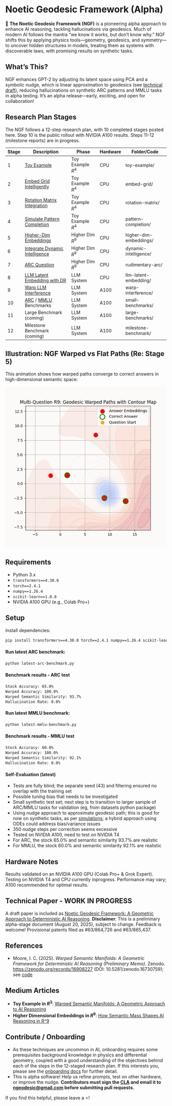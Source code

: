 # Noetic Geodesic Framework (Alpha)
🚀 **The Noetic Geodesic Framework (NGF)** is a pioneering alpha approach to enhance AI reasoning, tackling hallucinations via geodesics. Much of modern AI follows the mantra “we know it works, but don’t know why.” NGF shifts this by applying physics tools—geometry, geodesics, and symmetry—to uncover hidden structures in models, treating them as systems with discoverable laws, with promising results on synthetic tasks.

## What’s This?
NGF enhances GPT-2 by adjusting its latent space using PCA and a symbolic nudge, which is linear approximation to geodesics (see [technical draft](https://github.com/ngeodesic-ai/ngf-alpha/blob/main/docs/article_latest.pdf)), reducing hallucinations on synthetic ARC patterns and MMLU tasks in alpha testing. It’s an alpha release—early, exciting, and open for collaboration!

## Research Plan Stages
The NGF follows a 12-step research plan, with 10 completed stages posted here. Step 10 is the public rollout with NVIDIA A100 results. Steps 11-12 (milestone reports) are in progress.

| Stage | Description | Phase | Hardware | Folder/Code |
|-------|-------------|-------------|-------------|-------------|
| 1 | [Toy Example](toy-example/step1.ipynb) | Toy Example $R^4$ | CPU | toy-example/ |
| 2 | [Embed Grid Intelligently](embed-grid/step2.ipynb) | Toy Example $R^4$ | CPU | embed-grid/ |
| 3 | [Rotation Matrix Integration](rotation-matrix/step3.ipynb) | Toy Example $R^4$ | CPU | rotation-matrix/ |
| 4 | [Simulate Pattern Completion](pattern-completion/step4.ipynb) | Toy Example $R^4$ | CPU | pattern-completion/ |
| 5 | [Higher-Dim Embeddings](higher-dim-embeddings/step5.ipynb) | Higher Dim $R^9$ | CPU | higher-dim-embeddings/ |
| 6 | [Integrate Dynamic Intelligence](dynamic-intelligence/step6.ipynb) | Higher Dim $R^9$ | CPU | dynamic-intelligence/ |
| 7 | [ARC Question](rudimentary-arc/step7.ipynb) | Higher Dim $R^9$ | CPU | rudimentary-arc/ |
| 8 | [LLM Latent Embedding with DR](llm-latent-embedding/step8.ipynb) | LLM System | CPU | llm-latent-embedding/ |
| 9 | [Warp LLM Interference](warp-interference/step9.py) | LLM System | A100 | warp-interference/ |
| 10 | [ARC](latest-arc-benchmark.py) / [MMLU](latest-mmlu-benchmark.py) Benchmarks | LLM System | A100 | small-benchmarks/ |
| 11 | Large Benchmark (coming) | LLM System | A100 | large-benchmarks/ |
| 12 | Milestone Benchmark (coming) | LLM System | A100 | milestone-benchmark/ |


## Illustration: NGF Warped vs Flat Paths (Re: Stage 5)

This animation shows how warped paths converge to correct answers in high-dimensional semantic space:

![NGF Warped vs Flat Paths](higher-dim-embeddings/ngf_warped_geodesic_contour.gif)

## Requirements
- Python 3.x
- `transformers==4.30.0`
- `torch==2.4.1`
- `numpy==1.26.4`
- `scikit-learn==1.0.0`
- NVIDIA A100 GPU (e.g., Colab Pro+)

## Setup
Install dependencies:
```bash
pip install transformers==4.30.0 torch==2.4.1 numpy==1.26.4 scikit-learn==1.0.0
```

#### Run latest ARC benchmark:
```bash
python latest-arc-benchmark.py
```

#### Benchmark results - ARC test
```
Stock Accuracy: 65.0%
Warped Accuracy: 100.0%
Warped Semantic Similarity: 93.7%
Hallucination Rate: 0.0%
```

#### Run latest MMLU benchmark:
```bash
python latest-mmlu-benchmark.py
```

#### Benchmark results - MMLU test
```
Stock Accuracy: 60.0%
Warped Accuracy: 100.0%
Warped Semantic Similarity: 92.1%   
Hallucination Rate: 0.0%
```

#### Self-Evaluation (latest)
- Tests are fully blind; the separate seed (43) and filtering ensured no overlap with the training set
- Possible tuning bias that needs to be investigated
- Small synthetic test set; next step is to transition to larger sample of ARC/MMLU tasks for validation (eg, from datasets python package)
- Using nudge approach to approximate geodesic path; this is good for now on synthetic tasks, as per [simulations](small-benchmarks/benchmark-findings.ipynb); a hybrid approach using ODEs could address bias/variance issues
- 350 nudge steps per correction seems excessive
- Tested on NVIDIA A100, need to test on NVIDIA T4
- For ARC, the stock 65.0% and semantic similarity 93.7% are realistic
- For MMLU, the stock 60.0% and semantic similarity 92.1% are realistic

## Hardware Notes
Results validated on an NVIDIA A100 GPU (Colab Pro+ & Grok Expert). Testing on NVIDIA T4 and CPU currently inprogress. Performance may vary; A100 recommended for optimal results.

## Technical Paper - WORK IN PROGRESS
A draft paper is included as [Noetic Geodesic Framework: A Geometric Approach to Deterministic AI Reasoning](docs/article_latest.pdf). **Disclaimer**: This is a preliminary alpha-stage document (August 20, 2025), subject to change. Feedback is welcome! Provisional patents filed as #63/864,726 and #63/865,437.

## References
- Moore, I. C. (2025). *Warped Semantic Manifolds: A Geometric Framework for Deterministic AI Reasoning (Preliminary Memo)*. Zenodo. https://zenodo.org/records/16908227 (DOI: 10.5281/zenodo.16730759); see [code](toy-example/step1.ipynb)

## Medium Articles
 * **Toy Example in $R^3$**: [Warped Semantic Manifolds: A Geometric Approach to AI Reasoning](https://medium.com/@icmoore/warped-semantic-manifolds-a-new-path-to-flawless-ai-reasoning-d2328c91d920)
 * **Higher Dimensional Embeddings in $R^9$**: [How Semantic Mass Shapes AI Reasoning in R^9](https://medium.com/@icmoore/how-semantic-mass-warps-ai-thoughts-to-flawless-convergence-879e2f6f3373) 


## Contribute / Onboarding
* As these techniques are uncommon in AI, onboarding requires some prerequisites background knowledge in physics and differential geometry, coupled with a good understanding of the objectives behind each of the steps in the 12-staged research plan. If this interests you, please see the [onboarding docs](docs/onboarding.md) for further detail.
* This is alpha software! Help us refine prompts, test on other hardware, or improve the nudge. **Contributors must sign the [CLA](CLA.md) and email it to ngeodesic@gmail.com before submitting pull requests.**

If you find this helpful, please leave a ⭐!
